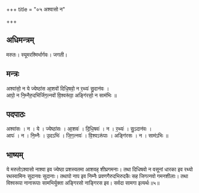 +++
title = "०५ अश्वासो न"

+++
## अधिमन्त्रम्
मरुतः। स्यूमरश्मिर्भार्गवः। जगती।

## मन्त्रः
अश्वा॑सो॒ न ये ज्येष्ठा॑स आ॒शवो॑ दिधि॒षवो॒ न र॒थ्यः॑ सु॒दान॑वः ।  
आपो॒ न नि॒म्नैरु॒दभि॑र्जिग॒त्नवो॑ वि॒श्वरू॑पा॒ अङ्गि॑रसो॒ न साम॑भिः ॥

## पदपाठः
अश्वा॑सः । न । ये । ज्येष्ठा॑सः । आ॒शवः॑ । दि॒धि॒षवः॑ । न । र॒थ्यः॑ । सु॒ऽदान॑वः ।  
आपः॑ । न । नि॒म्नैः । उ॒दऽभिः॑ । जि॒ग॒त्नवः॑ । वि॒श्वऽरू॑पाः । अङ्गि॑रसः । न । साम॑ऽभिः ॥

## भाष्यम्
ये मरुतोऽश्वासो नाश्वा इव ज्येष्ठा प्रशस्यतमा आशवह् शीघ्रगमनाः। तथा दिधिषवो न वसूनां धारका इव रथ्यो रथस्वामिनः सुदानवः सुदानाः। तथापो नाप इव निम्नैः प्रवणगैरुदभिरुदकैः सह जिगत्नवो गमनशीलाः। तथा विश्वरूपा नानारूपाः सामभिर्युक्ता अङ्गिरसो नाङ्गिरस इव। सर्वदा सामगा इत्यर्थः॥५॥